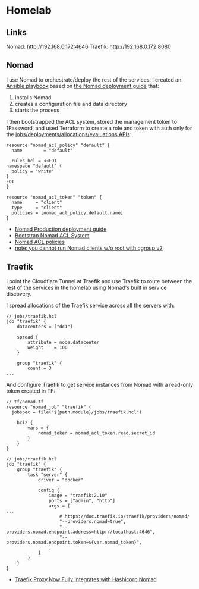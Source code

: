 # Homelab

## Links

Nomad: http://192.168.0.172:4646
Traefik: http://192.168.0.172:8080

## Nomad

I use Nomad to orchestrate/deploy the rest of the services. I created an [Ansible playbook](./ansible/nomad.yaml) based on [the Nomad deployment guide](https://developer.hashicorp.com/nomad/tutorials/enterprise/production-deployment-guide-vm-with-consul) that:

1. installs Nomad
1. creates a configuration file and data directory
1. starts the process

I then bootstrapped the ACL system, stored the management token to 1Password, and used Terraform to create a role and token with auth only for the [jobs/deployments/allocations/evaluations APIs](https://developer.hashicorp.com/nomad/tutorials/access-control/access-control-policies#namespace-rules):

```hcl
resource "nomad_acl_policy" "default" {
  name        = "default"

  rules_hcl = <<EOT
namespace "default" {
  policy = "write"
}
EOT
}

resource "nomad_acl_token" "token" {
  name     = "client"
  type     = "client"
  policies = [nomad_acl_policy.default.name]
}
```

- [Nomad Production deployment guide](https://developer.hashicorp.com/nomad/tutorials/enterprise/production-deployment-guide-vm-with-consul)
- [Bootstrap Nomad ACL System](https://developer.hashicorp.com/nomad/tutorials/access-control/access-control-bootstrap)
- [Nomad ACL policies](https://developer.hashicorp.com/nomad/tutorials/access-control/access-control-policies)
- [note: you cannot run Nomad clients w/o root with cgroup v2](https://github.com/hashicorp/nomad/issues/17816)

## Traefik

I point the Cloudflare Tunnel at Traefik and use Traefik to route between the rest of the services in the homelab using Nomad's built in service discovery.

I spread allocations of the Traefik service across all the servers with:

```hcl
// jobs/traefik.hcl
job "traefik" {
    datacenters = ["dc1"]

    spread {
        attribute = node.datacenter
        weight    = 100
    }

    group "traefik" {
        count = 3
...
```

And configure Traefik to get service instances from Nomad with a read-only token created in TF:

```hcl
// tf/nomad.tf
resource "nomad_job" "traefik" {
  jobspec = file("${path.module}/jobs/traefik.hcl")

    hcl2 {
        vars = {
            nomad_token = nomad_acl_token.read.secret_id
        }
    }
}

// jobs/traefik.hcl
job "traefik" {
    group "traefik" {
        task "server" {
            driver = "docker"

            config {
                image = "traefik:2.10"
                ports = ["admin", "http"]
                args = [
...
                    # https://doc.traefik.io/traefik/providers/nomad/
                    "--providers.nomad=true",
                    "--providers.nomad.endpoint.address=http://localhost:4646",
                    "--providers.nomad.endpoint.token=${var.nomad_token}",
                ]
            }
        }
    }
}
```

- [Traefik Proxy Now Fully Integrates with Hashicorp Nomad](https://traefik.io/blog/traefik-proxy-fully-integrates-with-hashicorp-nomad/)
